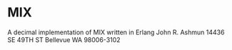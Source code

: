 # MIX
A decimal implementation of MIX written in Erlang
John R. Ashmun
14436 SE 49TH ST
Bellevue WA 98006-3102
